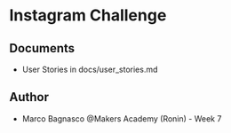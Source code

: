 Instagram Challenge
===================


Documents
---------

* User Stories in docs/user_stories.md


Author
------

* Marco Bagnasco @Makers Academy (Ronin) - Week 7
